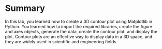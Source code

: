 # Summary

In this lab, you learned how to create a 3D contour plot using Matplotlib in Python. You learned how to import the required libraries, create the figure and axes objects, generate the data, create the contour plot, and display the plot. Contour plots are an effective way to display data in a 3D space, and they are widely used in scientific and engineering fields.
